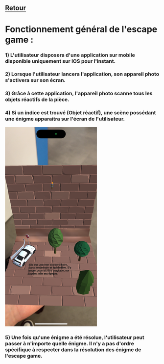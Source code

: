 ## [Retour](/Readme.md)

# Fonctionnement général de l'escape game :

### 1) L'utilisateur disposera d'une application sur mobile disponible uniquement sur IOS pour l'instant.

### 2) Lorsque l'utilisateur lancera l'application, son appareil photo s'activera sur son écran.

### 3) Grâce à cette application, l'appareil photo scanne tous les objets réactifs de la pièce.

### 4) Si un indice est trouvé (Objet réactif), une scène possédant une énigme apparaitra sur l'écran de l'utilisateur.
<img src="/Images/IMG_1567.PNG" alt="Morse" width="300">

### 5) Une fois qu'une énigme a été résolue, l'utilisateur peut passer à n'importe quelle énigme. Il n'y a pas d'ordre spécifique à respecter dans la résolution des énigme de l'escape game.

